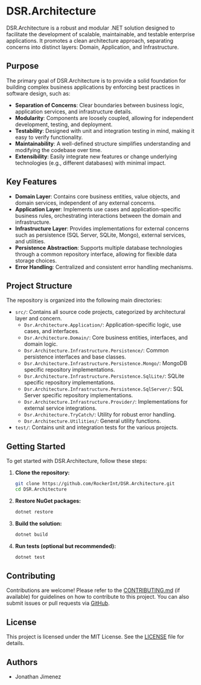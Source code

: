 # DSR.Architecture

DSR.Architecture is a robust and modular .NET solution designed to facilitate the development of scalable, maintainable, and testable enterprise applications. It promotes a clean architecture approach, separating concerns into distinct layers: Domain, Application, and Infrastructure.

## Purpose

The primary goal of DSR.Architecture is to provide a solid foundation for building complex business applications by enforcing best practices in software design, such as:

- **Separation of Concerns**: Clear boundaries between business logic, application services, and infrastructure details.
- **Modularity**: Components are loosely coupled, allowing for independent development, testing, and deployment.
- **Testability**: Designed with unit and integration testing in mind, making it easy to verify functionality.
- **Maintainability**: A well-defined structure simplifies understanding and modifying the codebase over time.
- **Extensibility**: Easily integrate new features or change underlying technologies (e.g., different databases) with minimal impact.

## Key Features

- **Domain Layer**: Contains core business entities, value objects, and domain services, independent of any external concerns.
- **Application Layer**: Implements use cases and application-specific business rules, orchestrating interactions between the domain and infrastructure.
- **Infrastructure Layer**: Provides implementations for external concerns such as persistence (SQL Server, SQLite, Mongo), external services, and utilities.
- **Persistence Abstraction**: Supports multiple database technologies through a common repository interface, allowing for flexible data storage choices.
- **Error Handling**: Centralized and consistent error handling mechanisms.

## Project Structure

The repository is organized into the following main directories:

- `src/`: Contains all source code projects, categorized by architectural layer and concern.
  - `Dsr.Architecture.Application/`: Application-specific logic, use cases, and interfaces.
  - `Dsr.Architecture.Domain/`: Core business entities, interfaces, and domain logic.
  - `Dsr.Architecture.Infrastructure.Persistence/`: Common persistence interfaces and base classes.
  - `Dsr.Architecture.Infrastructure.Persistence.Mongo/`: MongoDB specific repository implementations.
  - `Dsr.Architecture.Infrastructure.Persistence.SqlLite/`: SQLite specific repository implementations.
  - `Dsr.Architecture.Infrastructure.Persistence.SqlServer/`: SQL Server specific repository implementations.
  - `Dsr.Architecture.Infrastructure.Provider/`: Implementations for external service integrations.
  - `Dsr.Architecture.TryCatch/`: Utility for robust error handling.
  - `Dsr.Architecture.Utilities/`: General utility functions.
- `test/`: Contains unit and integration tests for the various projects.

## Getting Started

To get started with DSR.Architecture, follow these steps:

1.  **Clone the repository:**
    ```bash
    git clone https://github.com/RockerInt/DSR.Architecture.git
    cd DSR.Architecture
    ```

2.  **Restore NuGet packages:**
    ```bash
    dotnet restore
    ```

3.  **Build the solution:**
    ```bash
    dotnet build
    ```

4.  **Run tests (optional but recommended):**
    ```bash
    dotnet test
    ```

## Contributing

Contributions are welcome! Please refer to the [CONTRIBUTING.md](CONTRIBUTING.md) (if available) for guidelines on how to contribute to this project. You can also submit issues or pull requests via [GitHub](https://github.com/RockerInt/DSR.Architecture).

## License

This project is licensed under the MIT License. See the [LICENSE](LICENSE) file for details.

## Authors

- Jonathan Jimenez